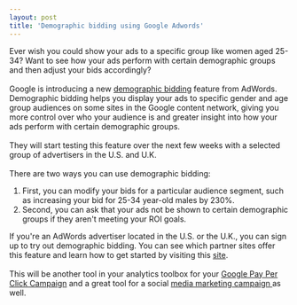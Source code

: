 ```yaml
---
layout: post
title: 'Demographic bidding using Google Adwords'
---
```

Ever wish you could show your ads to a specific group like women aged 25-34? Want to see how your ads perform with certain demographic groups and then adjust your bids accordingly?<br /><br />Google is introducing a new <a href="http://adwords.google.com/support/bin/answer.py?answer=80588">demographic bidding</a> feature from AdWords. Demographic bidding helps you display your ads to specific gender and age group audiences on some sites in the Google content network, giving you more control over who your audience is and greater insight into how your ads perform with certain demographic groups.<br /><br />They will start testing this feature over the next few weeks with a selected group of advertisers in the U.S. and U.K.<br /><br />There are two ways you can use demographic bidding:<br /><ol class="mainlist"><li>First, you can modify your bids for a particular audience segment, such as increasing your bid for 25-34 year-old males by 230%.</li><li>Second, you can ask that your ads not be shown to certain demographic groups if they aren't meeting your ROI goals.<br /></li></ol>If you're an AdWords advertiser located in the U.S. or the U.K., you can sign up to try out demographic bidding. You can see which partner sites offer this feature and learn how to get started by visiting this <a href="https://services.google.com/demographicbidding/">site</a>.<br /><br />This will be another tool in your analytics toolbox for your <a href="http://www.oregonlocalsearch.com">Google Pay Per Click Campaign</a> and a great tool for a social <a href="http://www.socialmediasquad.com">media marketing campaign </a>as well.